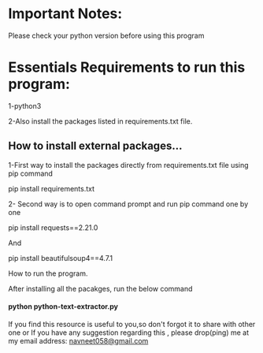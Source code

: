 <h1>Important Notes:</h1>

<p>Please check your python version before using this program </p>

<h1>Essentials Requirements to run this program:</h1>

1-python3 

2-Also install the packages listed in requirements.txt file.


<h2>How to install external packages...</h2>

<p>

1-First way to install the packages directly from requirements.txt file using pip command


pip install requirements.txt

2- Second way is to open command prompt and run pip command one by one 

pip install requests==2.21.0

And

pip install beautifulsoup4==4.7.1



How to run the program.

After installing all the pacakges, run the below command

<h4> python python-text-extractor.py </h4> 





If you find this resource is useful to you,so don't forgot it to share with other one or If you have any suggestion regarding this , please drop(ping) me at my email address: navneet058@gmail.com


</p>






